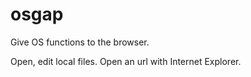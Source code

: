 osgap
=====

Give OS functions to the browser.

Open, edit local files.
Open an url with Internet Explorer. 
